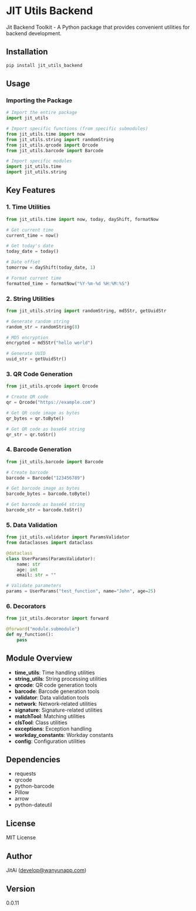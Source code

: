 # JIT Utils Backend

Jit Backend Toolkit - A Python package that provides convenient utilities for backend development.

## Installation

```bash
pip install jit_utils_backend
```

## Usage

### Importing the Package

```python
# Import the entire package
import jit_utils

# Import specific functions (from specific submodules)
from jit_utils.time import now
from jit_utils.string import randomString
from jit_utils.qrcode import Qrcode
from jit_utils.barcode import Barcode

# Import specific modules
import jit_utils.time
import jit_utils.string
```

## Key Features

### 1. Time Utilities

```python
from jit_utils.time import now, today, dayShift, formatNow

# Get current time
current_time = now()

# Get today's date
today_date = today()

# Date offset
tomorrow = dayShift(today_date, 1)

# Format current time
formatted_time = formatNow("%Y-%m-%d %H:%M:%S")
```

### 2. String Utilities

```python
from jit_utils.string import randomString, md5Str, getUuidStr

# Generate random string
random_str = randomString(8)

# MD5 encryption
encrypted = md5Str("hello world")

# Generate UUID
uuid_str = getUuidStr()
```

### 3. QR Code Generation

```python
from jit_utils.qrcode import Qrcode

# Create QR code
qr = Qrcode("https://example.com")

# Get QR code image as bytes
qr_bytes = qr.toByte()

# Get QR code as base64 string
qr_str = qr.toStr()
```

### 4. Barcode Generation

```python
from jit_utils.barcode import Barcode

# Create barcode
barcode = Barcode("123456789")

# Get barcode image as bytes
barcode_bytes = barcode.toByte()

# Get barcode as base64 string
barcode_str = barcode.toStr()
```

### 5. Data Validation

```python
from jit_utils.validator import ParamsValidator
from dataclasses import dataclass

@dataclass
class UserParams(ParamsValidator):
    name: str
    age: int
    email: str = ""

# Validate parameters
params = UserParams("test_function", name="John", age=25)
```

### 6. Decorators

```python
from jit_utils.decorator import forward

@forward("module.submodule")
def my_function():
    pass
```

## Module Overview

- **time_utils**: Time handling utilities
- **string_utils**: String processing utilities
- **qrcode**: QR code generation tools
- **barcode**: Barcode generation tools
- **validator**: Data validation tools
- **network**: Network-related utilities
- **signature**: Signature-related utilities
- **matchTool**: Matching utilities
- **clsTool**: Class utilities
- **exceptions**: Exception handling
- **workday_constants**: Workday constants
- **config**: Configuration utilities

## Dependencies

- requests
- qrcode
- python-barcode
- Pillow
- arrow
- python-dateutil

## License

MIT License

## Author

JitAi (develop@wanyunapp.com)

## Version

0.0.11

